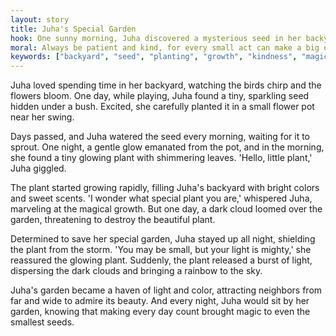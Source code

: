 ```yaml
---
layout: story
title: Juha's Special Garden
hook: One sunny morning, Juha discovered a mysterious seed in her backyard. What will grow from this magical seed?
moral: Always be patient and kind, for every small act can make a big difference.
keywords: ["backyard", "seed", "planting", "growth", "kindness", "magic", "storm", "rainbow", "neighbors", "beauty"]
---
```


Juha loved spending time in her backyard, watching the birds chirp and the flowers bloom. One day, while playing, Juha found a tiny, sparkling seed hidden under a bush. Excited, she carefully planted it in a small flower pot near her swing.

Days passed, and Juha watered the seed every morning, waiting for it to sprout. One night, a gentle glow emanated from the pot, and in the morning, she found a tiny glowing plant with shimmering leaves. 'Hello, little plant,' Juha giggled.

The plant started growing rapidly, filling Juha's backyard with bright colors and sweet scents. 'I wonder what special plant you are,' whispered Juha, marveling at the magical growth. But one day, a dark cloud loomed over the garden, threatening to destroy the beautiful plant.

Determined to save her special garden, Juha stayed up all night, shielding the plant from the storm. 'You may be small, but your light is mighty,' she reassured the glowing plant. Suddenly, the plant released a burst of light, dispersing the dark clouds and bringing a rainbow to the sky.

Juha's garden became a haven of light and color, attracting neighbors from far and wide to admire its beauty. And every night, Juha would sit by her garden, knowing that making every day count brought magic to even the smallest seeds.
